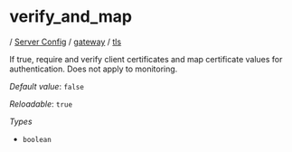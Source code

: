 # verify_and_map

/ [Server Config](/ref/config/index.md) / [gateway](/ref/config/gateway/index.md) / [tls](/ref/config/gateway/tls/index.md) 

If true, require and verify client certificates and map certificate values for authentication. Does not apply to monitoring.

*Default value*: `false`

*Reloadable*: `true`

*Types*

- `boolean`


